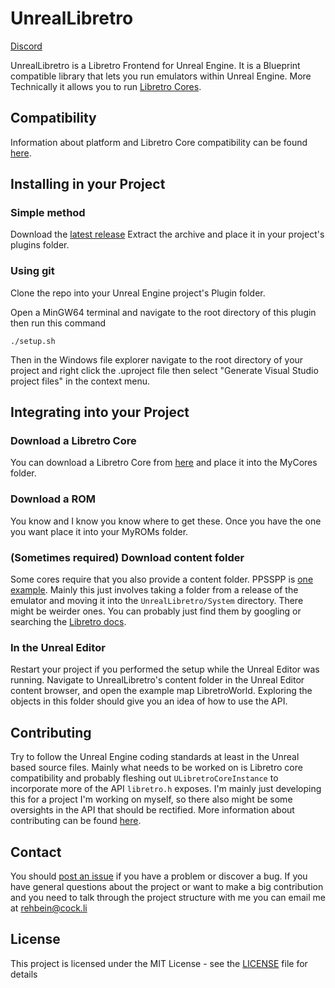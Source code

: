 

# UnrealLibretro

[Discord](https://discord.gg/nSTy2jyJmh)

UnrealLibretro is a Libretro Frontend for Unreal Engine. It is a Blueprint compatible library that lets you run emulators within Unreal Engine. More Technically it allows you to run [Libretro Cores](https://docs.libretro.com/meta/core-list/).

## Compatibility

Information about platform and Libretro Core compatibility can be found [here](COMPATIBILITY.md).

## Installing in your Project

### Simple method
Download the [latest release](https://github.com/N7Alpha/UnrealLibretro/releases/latest)
Extract the archive and place it in your project's plugins folder.

### Using git

Clone the repo into your Unreal Engine project's Plugin folder.

Open a MinGW64 terminal and navigate to the root directory of this plugin then run this command
```
./setup.sh
```
Then in the Windows file explorer navigate to the root directory of your project and right click the .uproject file then select "Generate Visual Studio project files" in the context menu.

## Integrating into your Project

### Download a Libretro Core
You can download a Libretro Core from [here](https://buildbot.libretro.com/nightly/windows/x86_64/latest/) and place it into the MyCores folder.

### Download a ROM
You know and I know you know where to get these. Once you have the one you want place it into your MyROMs folder.

### (Sometimes required) Download content folder
Some cores require that you also provide a content folder. PPSSPP is [one example](https://docs.libretro.com/library/ppsspp/#bios). Mainly this just involves taking a folder from a release of the emulator and moving it into the `UnrealLibretro/System` directory. There might be weirder ones. You can probably just find them by googling or searching the [Libretro docs](https://docs.libretro.com/).

### In the Unreal Editor
Restart your project if you performed the setup while the Unreal Editor was running.
Navigate to UnrealLibretro's content folder in the Unreal Editor content browser, and open the example map LibretroWorld. Exploring the objects in this folder should give you an idea of how to use the API.

## Contributing

Try to follow the Unreal Engine coding standards at least in the Unreal based source files. Mainly what needs to be worked on is Libretro core compatibility and probably fleshing out ```ULibretroCoreInstance``` to incorporate more of the API ```libretro.h``` exposes. I'm mainly just developing this for a project I'm working on myself, so there also might be some oversights in the API that should be rectified. More information about contributing can be found [here](CONTRIBUTING.md).

## Contact

You should [post an issue](https://github.com/N7Alpha/UnrealLibretro/issues) if you have a problem or discover a bug. If you have general questions about the project or want to make a big contribution and you need to talk through the project structure with me you can email me at rehbein@cock.li

## License

This project is licensed under the MIT License - see the [LICENSE](LICENSE) file for details
